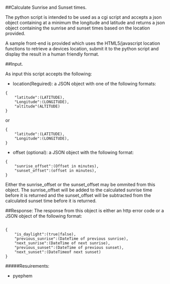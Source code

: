 ##Calculate Sunrise and Sunset times.

The python script is intended to be used as a cgi script and accepts a json object containing at a minimum the longitude and latitude
and returns a json object containing the sunrise and sunset times based on the location provided.

A sample front-end is provided which uses the HTML5/javascript location functions to retrieve a devices location,
submit it to the python script and display the result in a human friendly format.

##Input.

As input this script accepts the following:

- location(Reguired):
a JSON object with one of the following formats:
```
{
	"latitude":(LATITUDE),
	"Longitude":(LONGITUDE),
	"altitude"(ALTITUDE)
}
```
or
```
{
	"latitude":(LATITUDE),
	"Longitude":(LONGITUDE),
}
```

- offset (optional):
a JSON object with the following format:
```
{
	"sunrise_offset":(Offset in minutes),
	"sunset_offset":(offset in minutes),
}
```

Either the sunrise_offset or the sunset_offset may be ommited from this object.
The sunrise_offset will be added to the calculated sunrise time before it is
returned and the sunset_offset will be subtracted from the calculated sunset
time before it is returned.



##Response:
The response from this object is either an http error code or a JSON object of the following format:

```

{
	"is_daylight":(true|false),
	"previous_sunrise":(DateTime of previous sunrise),
	"next_sunrise":(DateTime of next sunrise),
	"previous_sunset":(DateTime of previous sunset),
	"next_sunset":(DateTimeof next sunset)
}
```


#####Resuirements:
- pyephem
